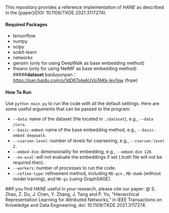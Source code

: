 ###
This repository provides a reference implementation of *HANE* as described in the [paper](DOI: 10.1109/TKDE.2021.3117274). 
#### **Required Packages**
* tensorflow
* numpy
* scipy
* scikit-learn
* networkx
* gensim (only for using DeepWalk as base embedding method)
* theano (only for using NetMF as base embedding method)
#####**dataset**
baiduyunpan：https://pan.baidu.com/s/1dD6TpleAUVq7AKk-lev1pw   (fnpe)

#### **How To Run**
Use `python main.py` to run the code with all the default settings. Here are some useful arguments that can be passed to the program:
* `--data`: name of the dataset (file located in `./dataset`), e.g., `--data /cora`.
* `--basic-embed`: name of the base embedding method, e.g., `--basic-embed deepwalk`.
* `--coarsen-level`: number of levels for coarsening, e.g., `--coarsen-level 2`.
* `--embed-dim`: dimensionality for embedding, e.g., `--embed-dim 128`.
* `--no-eval`: will not evaluate the embeddings if set (.truth file will not be required then).
* `--workers`: number of processes to run the code. 
* `--refine-type`: refinement method, including `MD-gcn` , `MD-dumb` (without model training), and `MD-gs` (using GraphSAGE).


##If you find *HANE* useful in your research, please cite our paper:
@ S. Zhao, Z. Du, J. Chen, Y. Zhang, J. Tang and P. Yu, "Hierarchical Representation Learning for Attributed Networks," in IEEE Transactions on Knowledge and Data Engineering, doi: 10.1109/TKDE.2021.3117274.
 
